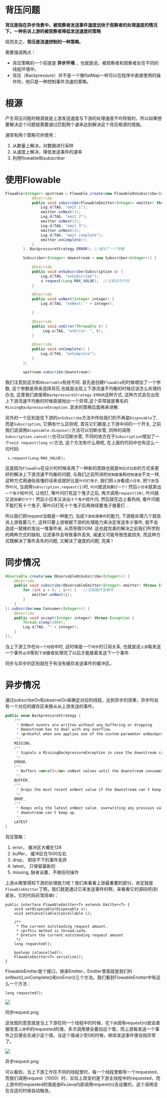 # 背压问题

**背压是指在异步场景中，被观察者发送事件速度远快于观察者的处理速度的情况下，一种告诉上游的被观察者降低发送速度的策略**

简而言之，**背压是流速控制的一种策略**。

需要强调两点：

* 背压策略的一个前提是
  **异步环境**
  ，也就是说，被观察者和观察者处在不同的线程环境中。
* 背压（Backpressure）并不是一个像flatMap一样可以在程序中直接使用的操作符，他只是一种控制事件流速的策略。

# 根源

产生背压问题的根源就是上游发送速度与下游的处理速度不均导致的，所以如果想要解决这个问题就需要通过匹配两个速率达到解决这个背压根源的措施。

通常有两个策略可供使用：

1. 从数量上解决，对数据进行采样
2. 从速度上解决，降低发送事件的速率
3. 利用flowable和subscriber

# 使用Flowable

```java
Flowable<Integer> upstream = Flowable.create(new FlowableOnSubscribe<Integer>() {
            @Override
            public void subscribe(FlowableEmitter<Integer> emitter) throws Exception {
                Log.d(TAG, "emit 1");
                emitter.onNext(1);
                Log.d(TAG, "emit 2");
                emitter.onNext(2);
                Log.d(TAG, "emit 3");
                emitter.onNext(3);
                Log.d(TAG, "emit complete");
                emitter.onComplete();
            }
        }, BackpressureStrategy.ERROR); //增加了一个参数

        Subscriber<Integer> downstream = new Subscriber<Integer>() {

            @Override
            public void onSubscribe(Subscription s) {
                Log.d(TAG, "onSubscribe");
                s.request(Long.MAX_VALUE);  //注意这句代码
            }

            @Override
            public void onNext(Integer integer) {
                Log.d(TAG, "onNext: " + integer);

            }

            @Override
            public void onError(Throwable t) {
                 Log.w(TAG, "onError: ", t);
            }

            @Override
            public void onComplete() {
                Log.d(TAG, "onComplete");
            }
        };

        upstream.subscribe(downstream);
```

我们注意到这次和`Observable`有些不同. 首先是创建`Flowable`的时候增加了一个参数, 这个参数是用来选择背压,也就是出现上下游流速不均衡的时候应该怎么处理的办法, 这里我们直接用`BackpressureStrategy.ERROR`这种方式, 这种方式会在出现上下游流速不均衡的时候直接抛出一个异常,这个异常就是著名的`MissingBackpressureException`. 其余的策略后面再来讲解.

另外的一个区别是在下游的`onSubscribe`方法中传给我们的不再是`Disposable`了, 而是`Subscription`, 它俩有什么区别呢, 首先它们都是上下游中间的一个开关, 之前我们说调用`Disposable.dispose()`方法可以切断水管, 同样的调用`Subscription.cancel()`也可以切断水管, 不同的地方在于`Subscription`增加了一个`void request(long n)`方法, 这个方法有什么用呢, 在上面的代码中也有这么一句代码:

```
 s.request(Long.MAX_VALUE);
```

这是因为`Flowable`在设计的时候采用了一种新的思路也就是`响应式拉取`的方式来更好的解决上下游流速不均衡的问题, 与我们之前所讲的`控制数量`和`控制速度`不太一样, 这种方式用通俗易懂的话来说就好比是`叶问打鬼子`, 我们把`上游`看成`小日本`, 把`下游`当作`叶问`, 当调用`Subscription.request(1)`时, `叶问`就说`我要打一个!` 然后`小日本`就拿出`一个鬼子`给叶问, 让他打, 等叶问打死这个鬼子之后, 再次调用`request(10)`, 叶问就又说`我要打十个!` 然后小日本又派出`十个鬼子`给叶问, 然后就在边上看热闹, 看叶问能不能打死十个鬼子, 等叶问打死十个鬼子后再继续要鬼子接着打...

所以我们把request当做是一种能力, 当成`下游处理事件`的能力, 下游能处理几个就告诉上游我要几个, 这样只要上游根据下游的处理能力来决定发送多少事件, 就不会造成一窝蜂的发出一堆事件来, 从而导致OOM. 这也就完美的解决之前我们所学到的两种方式的缺陷, 过滤事件会导致事件丢失, 减速又可能导致性能损失. 而这种方式既解决了事件丢失的问题, 又解决了速度的问题, 完美 !

# 同步情况

```java
Observable.create(new ObservableOnSubscribe<Integer>() {                         
    @Override                                                                    
    public void subscribe(ObservableEmitter<Integer> emitter) throws Exception { 
        for (int i = 0; ; i++) {   //无限循环发事件                                              
            emitter.onNext(i);                                                   
        }                                                                        
    }                                                                            
}).subscribe(new Consumer<Integer>() {                                           
    @Override                                                                    
    public void accept(Integer integer) throws Exception {                       
        Thread.sleep(2000);                                                      
        Log.d(TAG, "" + integer);                                                
    }                                                                            
});
```

当上下游工作在`同一个线程`中时, 这时候是一个`同步`的订阅关系, 也就是说`上游`每发送一个事件`必须`等到`下游`接收处理完了以后才能接着发送下一个事件.

同步与异步的区别就在于有没有缓存发送事件的缓冲区。

# 异步情况

通过subscribeOn和observeOn来确定对应的线程，达到异步的效果，异步时会有一个对应的缓存区来换从从上游发送的事件。

```java
public enum BackpressureStrategy {
    /**
     * OnNext events are written without any buffering or dropping.
     * Downstream has to deal with any overflow.
     * <p>Useful when one applies one of the custom-parameter onBackpressureXXX operators.
     */
    MISSING,
    /**
     * Signals a MissingBackpressureException in case the downstream can't keep up.
     */
    ERROR,
    /**
     * Buffers <em>all</em> onNext values until the downstream consumes it.
     */
    BUFFER,
    /**
     * Drops the most recent onNext value if the downstream can't keep up.
     */
    DROP,
    /**
     * Keeps only the latest onNext value, overwriting any previous value if the
     * downstream can't keep up.
     */
    LATEST
}
```

背压策略：

1. error， 缓冲区大概在128
2. buffer， 缓冲区在1000左右
3. drop， 把存不下的事件丢弃
4. latest， 只保留最新的
5. missing, 缺省设置，不做任何操作

上游从哪里得知下游的处理能力呢？我们来看看上游最重要的部分，肯定就是`FlowableEmitter`了啊，我们就是通过它来发送事件的啊，来看看它的源码吧\(别紧张，它的代码灰常简单\)：

```
public interface FlowableEmitter<T> extends Emitter<T> {
    void setDisposable(Disposable s);
    void setCancellable(Cancellable c);

    /**
     * The current outstanding request amount.
     * <p>This method is thread-safe.
     * @return the current outstanding request amount
     */
    long requested();

    boolean isCancelled();
    FlowableEmitter<T> serialize();
}
```

FlowableEmitter是个接口，继承Emitter，Emitter里面就是我们的onNext\(\),onComplete\(\)和onError\(\)三个方法。我们看到FlowableEmitter中有这么一个方法：

```
long requested();
```

![](http://upload-images.jianshu.io/upload_images/1008453-0b408cf6d2360677.png?imageMogr2/auto-orient/strip|imageView2/2/w/1240)

同步request.png

这张图的意思就是当上下游在同一个线程中的时候，在`下游`调用request\(n\)就会直接改变`上游`中的requested的值，多次调用便会叠加这个值，而上游每发送一个事件之后便会去减少这个值，当这个值减少至0的时候，继续发送事件便会抛异常了。

![](http://upload-images.jianshu.io/upload_images/1008453-6ae614d9cb3927cb.png?imageMogr2/auto-orient/strip|imageView2/2/w/1240)

异步request.png

可以看到，当上下游工作在不同的线程里时，每一个线程里都有一个requested，而我们调用request（1000）时，实际上改变的是下游主线程中的requested，而上游中的requested的值是由RxJava内部调用request\(n\)去设置的，这个调用会在合适的时候自动触发。

